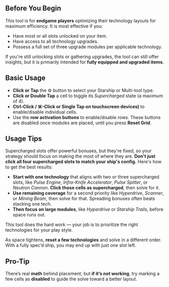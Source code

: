 ## Before You Begin

This tool is for **endgame players** optimizing their technology layouts for maximum efficiency. It is most effective if you:

- Have most or all slots unlocked on your item.
- Have access to all technology upgrades.
- Possess a full set of three upgrade modules per applicable technology.

If you're still unlocking slots or gathering upgrades, the tool can still offer insights, but it is primarily intended for **fully equipped and upgraded items**.

## Basic Usage

- **Click or Tap** the ⚙️ button to select your Starship or Multi-tool type.
- **Click or Double Tap** a cell to toggle its _Supercharged_ state (a maximum of 4).
- **Ctrl-Click / ⌘-Click or Single Tap on touchscreen devices)** to enable/disable individual cells.
- Use the **row activation buttons** to enable/disable rows. These buttons are disabled once modules are placed, until you press **Reset Grid**.

## Usage Tips

Supercharged slots offer powerful bonuses, but they're fixed, so your strategy should focus on making the most of where they are. **Don't just click all four supercharged slots to match your ship's config.** Here's how to get the best results:

- **Start with one technology** that aligns with two or three supercharged slots, like _Pulse Engine_, _Infra-Knife Accelerator_, _Pulse Spitter_, or _Neutron Cannon_. **Click those cells as supercharged**, then solve for it.
- **Use remaining coverage** for a second priority like _Hyperdrive_, _Scanner_, or _Mining Beam_, then solve for that. Spreading bonuses often beats stacking one tech.
- **Then focus on large modules**, like _Hyperdrive_ or _Starship Trails_, before space runs out.

This tool does the hard work — your job is to prioritize the right technologies for your play style.

As space tightens, **reset a few technologies** and solve in a different order. With a fully spec’d ship, you may end up with just one slot left.

## Pro-Tip

There’s real **math** behind placement, but **if it’s not working**, try marking a few cells as **disabled** to guide the solve toward a better layout.
